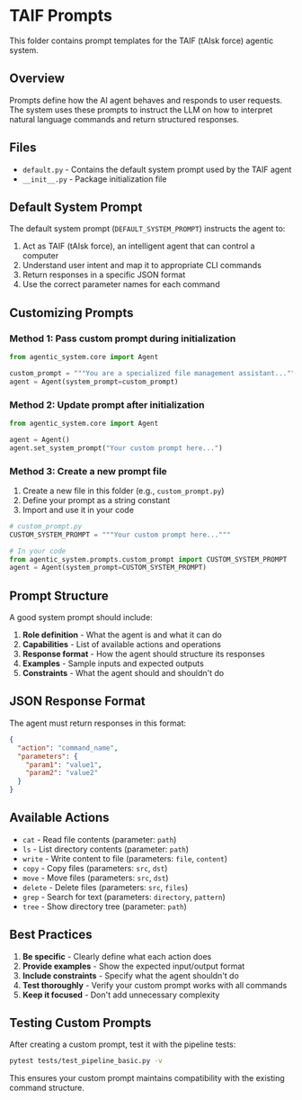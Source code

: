 # TAIF Prompts

This folder contains prompt templates for the TAIF (tAIsk force) agentic system.

## Overview

Prompts define how the AI agent behaves and responds to user requests. The system uses these prompts to instruct the LLM on how to interpret natural language commands and return structured responses.

## Files

- `default.py` - Contains the default system prompt used by the TAIF agent
- `__init__.py` - Package initialization file

## Default System Prompt

The default system prompt (`DEFAULT_SYSTEM_PROMPT`) instructs the agent to:

1. Act as TAIF (tAIsk force), an intelligent agent that can control a computer
2. Understand user intent and map it to appropriate CLI commands
3. Return responses in a specific JSON format
4. Use the correct parameter names for each command

## Customizing Prompts

### Method 1: Pass custom prompt during initialization

```python
from agentic_system.core import Agent

custom_prompt = """You are a specialized file management assistant..."""
agent = Agent(system_prompt=custom_prompt)
```

### Method 2: Update prompt after initialization

```python
from agentic_system.core import Agent

agent = Agent()
agent.set_system_prompt("Your custom prompt here...")
```

### Method 3: Create a new prompt file

1. Create a new file in this folder (e.g., `custom_prompt.py`)
2. Define your prompt as a string constant
3. Import and use it in your code

```python
# custom_prompt.py
CUSTOM_SYSTEM_PROMPT = """Your custom prompt here..."""

# In your code
from agentic_system.prompts.custom_prompt import CUSTOM_SYSTEM_PROMPT
agent = Agent(system_prompt=CUSTOM_SYSTEM_PROMPT)
```

## Prompt Structure

A good system prompt should include:

1. **Role definition** - What the agent is and what it can do
2. **Capabilities** - List of available actions and operations
3. **Response format** - How the agent should structure its responses
4. **Examples** - Sample inputs and expected outputs
5. **Constraints** - What the agent should and shouldn't do

## JSON Response Format

The agent must return responses in this format:

```json
{
  "action": "command_name",
  "parameters": {
    "param1": "value1",
    "param2": "value2"
  }
}
```

## Available Actions

- `cat` - Read file contents (parameter: `path`)
- `ls` - List directory contents (parameter: `path`)
- `write` - Write content to file (parameters: `file`, `content`)
- `copy` - Copy files (parameters: `src`, `dst`)
- `move` - Move files (parameters: `src`, `dst`)
- `delete` - Delete files (parameters: `src`, `files`)
- `grep` - Search for text (parameters: `directory`, `pattern`)
- `tree` - Show directory tree (parameter: `path`)

## Best Practices

1. **Be specific** - Clearly define what each action does
2. **Provide examples** - Show the expected input/output format
3. **Include constraints** - Specify what the agent shouldn't do
4. **Test thoroughly** - Verify your custom prompt works with all commands
5. **Keep it focused** - Don't add unnecessary complexity

## Testing Custom Prompts

After creating a custom prompt, test it with the pipeline tests:

```bash
pytest tests/test_pipeline_basic.py -v
```

This ensures your custom prompt maintains compatibility with the existing command structure. 